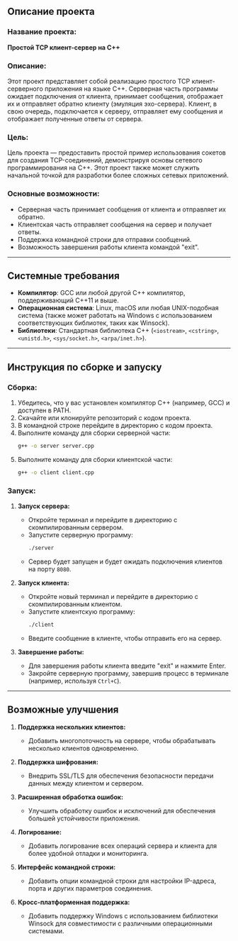 
## Описание проекта

### Название проекта:
**Простой TCP клиент-сервер на C++**

### Описание:
Этот проект представляет собой реализацию простого TCP клиент-серверного приложения на языке C++. Серверная часть программы ожидает подключения от клиента, принимает сообщения, отображает их и отправляет обратно клиенту (эмуляция эхо-сервера). Клиент, в свою очередь, подключается к серверу, отправляет ему сообщения и отображает полученные ответы от сервера. 

### Цель:
Цель проекта — предоставить простой пример использования сокетов для создания TCP-соединений, демонстрируя основы сетевого программирования на C++. Этот проект также может служить начальной точкой для разработки более сложных сетевых приложений.

### Основные возможности:
- Серверная часть принимает сообщения от клиента и отправляет их обратно.
- Клиентская часть отправляет сообщения на сервер и получает ответы.
- Поддержка командной строки для отправки сообщений.
- Возможность завершения работы клиента командой "exit".

---

## Системные требования

- **Компилятор**: GCC или любой другой C++ компилятор, поддерживающий C++11 и выше.
- **Операционная система**: Linux, macOS или любая UNIX-подобная система (также может работать на Windows с использованием соответствующих библиотек, таких как Winsock).
- **Библиотеки**: Стандартная библиотека C++ (`<iostream>`, `<cstring>`, `<unistd.h>`, `<sys/socket.h>`, `<arpa/inet.h>`).

---

## Инструкция по сборке и запуску

### Сборка:

1. Убедитесь, что у вас установлен компилятор C++ (например, GCC) и доступен в PATH.
2. Скачайте или клонируйте репозиторий с кодом проекта.
3. В командной строке перейдите в директорию с кодом проекта.
4. Выполните команду для сборки серверной части:
   ```bash
   g++ -o server server.cpp
   ```
5. Выполните команду для сборки клиентской части:
   ```bash
   g++ -o client client.cpp
   ```

### Запуск:

1. **Запуск сервера:**
   - Откройте терминал и перейдите в директорию с скомпилированным сервером.
   - Запустите серверную программу:
     ```bash
     ./server
     ```
   - Сервер будет запущен и будет ожидать подключения клиентов на порту `8080`.

2. **Запуск клиента:**
   - Откройте новый терминал и перейдите в директорию с скомпилированным клиентом.
   - Запустите клиентскую программу:
     ```bash
     ./client
     ```
   - Введите сообщение в клиенте, чтобы отправить его на сервер.

3. **Завершение работы:**
   - Для завершения работы клиента введите "exit" и нажмите Enter.
   - Закройте серверную программу, завершив процесс в терминале (например, используя `Ctrl+C`).

---

## Возможные улучшения

1. **Поддержка нескольких клиентов:**
   - Добавить многопоточность на сервере, чтобы обрабатывать несколько клиентов одновременно.

2. **Поддержка шифрования:**
   - Внедрить SSL/TLS для обеспечения безопасности передачи данных между клиентом и сервером.

3. **Расширенная обработка ошибок:**
   - Улучшить обработку ошибок и исключений для обеспечения большей устойчивости приложения.

4. **Логирование:**
   - Добавить логирование всех операций сервера и клиента для более удобной отладки и мониторинга.

5. **Интерфейс командной строки:**
   - Добавить опции командной строки для настройки IP-адреса, порта и других параметров соединения.

6. **Кросс-платформенная поддержка:**
   - Добавить поддержку Windows с использованием библиотеки Winsock для совместимости с различными операционными системами.
